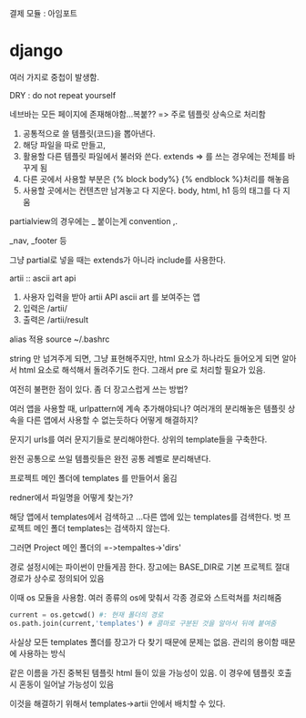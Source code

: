 결제 모듈  : 아임포트

# django

여러 가지로 중첩이 발생함.

DRY : do not repeat yourself



네브바는 모든 페이지에 존재해야함...복붙?? => 주로 템플릿 상속으로 처리함 

1. 공통적으로 쓸 템플릿(코드)을 뽑아낸다.
2. 해당 파일을 따로 만들고, 
3. 활용할 다른 템플릿 파일에서 불러와 쓴다. extends => 를 쓰는 경우에는 전체를 바꾸게 됨
4. 다른 곳에서 사용할 부분은 {% block body%} {% endblock %}처리를 해놓음
5. 사용할 곳에서는 컨텐츠만 남겨놓고 다 지운다. body, html, h1 등의 태그를 다 지움



partialview의 경우에는 _ 붙이는게 convention ,.

_nav, _footer 등

그냥 partial로 넣을 때는 extends가 아니라 include를 사용한다.



artii :: ascii art api

1. 사용자 입력을 받아 artii API ascii art 를 보여주는 앱 
2. 입력은 /artii/
3. 출력은 /artii/result



alias 적용 source ~/.bashrc

string 만 넘겨주게 되면, 그냥 표현해주지만, html 요소가 하나라도 들어오게 되면 알아서 html 요소로 해석해서 돌려주기도 한다. 그래서 pre 로 처리할 필요가 있음.



여전히 불편한 점이 있다. 좀 더 장고스럽게 쓰는 방법? 

여러 앱을 사용할 때, urlpattern에 계속 추가해야되나? 여러개의 분리해놓은 템플릿 상속을 다른 앱에서 사용할 수 없는듯하다 어떻게 해결하지? 

문지기 urls를 여러 문지기들로 분리해야한다.
상위의 template들을 구축한다.

완전 공통으로 쓰일 템플릿들은 완전 공통 레벨로 분리해낸다.

프로젝트 메인 폴더에 templates 를 만들어서 옮김

redner에서 파일명을 어떻게 찾는가? 

해당 앱에서 templates에서 검색하고 ...다른 앱에 있는 templates를 검색한다. 벗 프로젝트 메인 폴더 templates는 검색하지 않는다.

그러면 Project 메인 폴더의 =->tempaltes->'dirs'

경로 설정시에는 파이썬이 만들게끔 한다. 장고에는 BASE_DIR로 기본 프로젝트 절대경로가 상수로 정의되어 있음

이때 os 모듈을 사용함. 여러 종류의 os에 맞춰서 각종 경로와 스트럭쳐를 처리해줌

``` python
current = os.getcwd() #: 현재 폴더의 경로
os.path.join(current,'templates') # 콤마로 구분된 것을 알아서 뒤에 붙여줌
```

사실상 모든 templates 폴더를 장고가 다 찾기 때문에 문제는 없음. 관리의 용이함 때문에 사용하는 방식

같은 이름을 가진 중복된 템플릿 html 들이 있을 가능성이 있음. 이 경우에 템플릿 호출시 혼동이 일어날 가능성이 있음

이것을 해결하기 위해서 templates->artii 안에서 배치할 수 있다.

